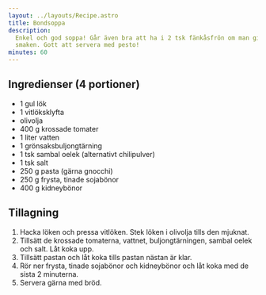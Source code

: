 ```yaml
---
layout: ../layouts/Recipe.astro
title: Bondsoppa
description:
  Enkel och god soppa! Går även bra att ha i 2 tsk fänkåsfrön om man gillar den
  smaken. Gott att servera med pesto!
minutes: 60
---
```


## Ingredienser (4 portioner)

- 1 gul lök
- 1 vitlöksklyfta
- olivolja
- 400 g krossade tomater
- 1 liter vatten
- 1 grönsaksbuljongtärning
- 1 tsk sambal oelek (alternativt chilipulver)
- 1 tsk salt
- 250 g pasta (gärna gnocchi)
- 250 g frysta, tinade sojabönor
- 400 g kidneybönor

## Tillagning

1. Hacka löken och pressa vitlöken. Stek löken i olivolja tills den mjuknat.
1. Tillsätt de krossade tomaterna, vattnet, buljongtärningen, sambal oelek och
   salt. Låt koka upp.
1. Tillsätt pastan och låt koka tills pastan nästan är klar.
1. Rör ner frysta, tinade sojabönor och kidneybönor och låt koka med de sista 2
   minuterna.
1. Servera gärna med bröd.
